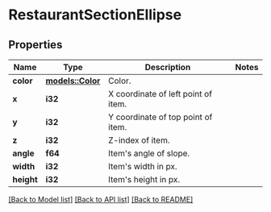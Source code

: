 # RestaurantSectionEllipse

## Properties

Name | Type | Description | Notes
------------ | ------------- | ------------- | -------------
**color** | [**models::Color**](Color.md) | Color. | 
**x** | **i32** | X coordinate of left point of item. | 
**y** | **i32** | Y coordinate of top point of item. | 
**z** | **i32** | Z-index of item. | 
**angle** | **f64** | Item's angle of slope. | 
**width** | **i32** | Item's width in px. | 
**height** | **i32** | Item's height in px. | 

[[Back to Model list]](../README.md#documentation-for-models) [[Back to API list]](../README.md#documentation-for-api-endpoints) [[Back to README]](../README.md)


